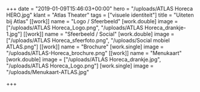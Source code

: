 +++
date = "2019-01-09T15:46:03+00:00"
hero = "/uploads/ATLAS Horeca HERO.jpg"
klant = "Atlas Theater"
tags = ["visuele identiteit"]
title = "Uiteten bij Atlas"
[[work]]
name = "Logo / Sfeerbeeld"
[work.double]
image = ["/uploads/ATLAS Horeca_Logo.png", "/uploads/ATLAS Horeca_drankje-1.jpg"]
[[work]]
name = "Sfeerbeeld / Social"
[work.double]
image = ["/uploads/ATLAS Horeca_sfeerfoto.png", "/uploads/Social mobiel ATLAS.png"]
[[work]]
name = "Brochure"
[work.single]
image = "/uploads/ATLAS-Horeca_brochure.png"
[[work]]
name = "Menukaart"
[work.double]
image = ["/uploads/ATLAS Horeca_drankje.jpg", "/uploads/ATLAS Horeca_Logo.png"]
[work.single]
image = "/uploads/Menukaart-ATLAS.jpg"

+++
